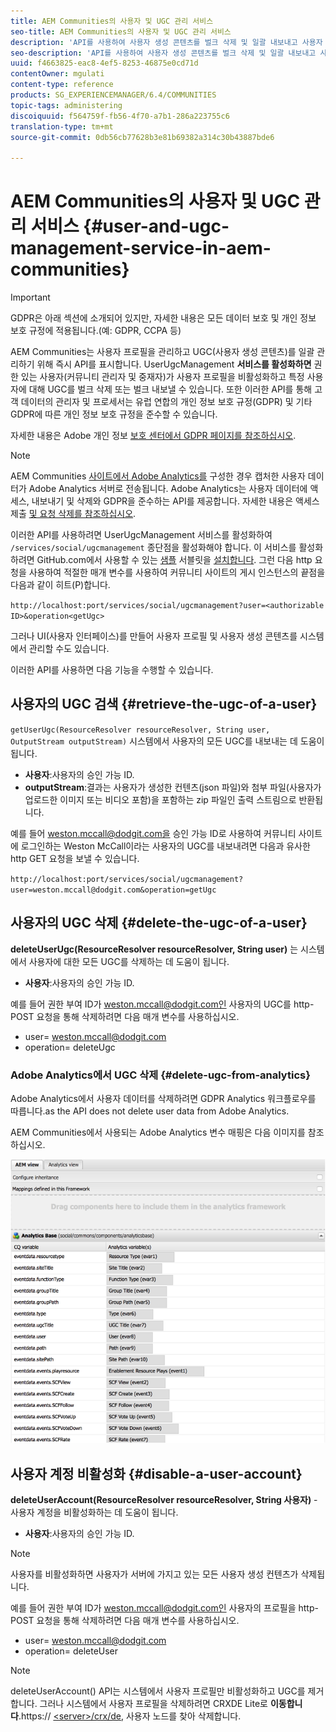 ```yaml
---
title: AEM Communities의 사용자 및 UGC 관리 서비스
seo-title: AEM Communities의 사용자 및 UGC 관리 서비스
description: 'API를 사용하여 사용자 생성 콘텐츠를 벌크 삭제 및 일괄 내보내고 사용자 계정을 비활성화할 수 있습니다. '
seo-description: 'API를 사용하여 사용자 생성 콘텐츠를 벌크 삭제 및 일괄 내보내고 사용자 계정을 비활성화할 수 있습니다. '
uuid: f4663825-eac8-4ef5-8253-46875e0cd71d
contentOwner: mgulati
content-type: reference
products: SG_EXPERIENCEMANAGER/6.4/COMMUNITIES
topic-tags: administering
discoiquuid: f564759f-fb56-4f70-a7b1-286a223755c6
translation-type: tm+mt
source-git-commit: 0db56cb77628b3e81b69382a314c30b43887bde6

---
```



# AEM Communities의 사용자 및 UGC 관리 서비스 {#user-and-ugc-management-service-in-aem-communities}

>[!IMPORTANT]
>
>GDPR은 아래 섹션에 소개되어 있지만, 자세한 내용은 모든 데이터 보호 및 개인 정보 보호 규정에 적용됩니다.(예: GDPR, CCPA 등)

AEM Communities는 사용자 프로필을 관리하고 UGC(사용자 생성 콘텐츠)를 일괄 관리하기 위해 즉시 API를 표시합니다. UserUgcManagement **서비스를 활성화하면** 권한 있는 사용자(커뮤니티 관리자 및 중재자)가 사용자 프로필을 비활성화하고 특정 사용자에 대해 UGC를 벌크 삭제 또는 벌크 내보낼 수 있습니다. 또한 이러한 API를 통해 고객 데이터의 관리자 및 프로세서는 유럽 연합의 개인 정보 보호 규정(GDPR) 및 기타 GDPR에 따른 개인 정보 보호 규정을 준수할 수 있습니다.

자세한 내용은 Adobe 개인 정보 [보호 센터에서 GDPR 페이지를 참조하십시오](https://www.adobe.com/privacy/general-data-protection-regulation.html).

>[!NOTE]
>
>AEM Communities [사이트에서 Adobe Analytics를](analytics.md) 구성한 경우 캡처한 사용자 데이터가 Adobe Analytics 서버로 전송됩니다. Adobe Analytics는 사용자 데이터에 액세스, 내보내기 및 삭제와 GDPR을 준수하는 API를 제공합니다. 자세한 내용은 액세스 제출 [및 요청 삭제를 참조하십시오](https://marketing.adobe.com/resources/help/en_US/analytics/gdpr/gdpr_submit_access_delete.html).

이러한 API를 사용하려면 UserUgcManagement 서비스를 활성화하여 `/services/social/ugcmanagement` 종단점을 활성화해야 합니다. 이 서비스를 활성화하려면 GitHub.com에서 사용할 수 있는 [샘플](https://github.com/Adobe-Marketing-Cloud/aem-communities-ugc-migration/tree/master/bundles/communities-ugc-management-servlet) 서블릿을 [설치합니다](https://github.com/Adobe-Marketing-Cloud/aem-communities-ugc-migration/tree/master/bundles/communities-ugc-management-servlet). 그런 다음 http 요청을 사용하여 적절한 매개 변수를 사용하여 커뮤니티 사이트의 게시 인스턴스의 끝점을 다음과 같이 히트(P)합니다.

`http://localhost:port/services/social/ugcmanagement?user=<authorizable ID>&operation<getUgc>`

그러나 UI(사용자 인터페이스)를 만들어 사용자 프로필 및 사용자 생성 콘텐츠를 시스템에서 관리할 수도 있습니다.

이러한 API를 사용하면 다음 기능을 수행할 수 있습니다.

## 사용자의 UGC 검색 {#retrieve-the-ugc-of-a-user}

`getUserUgc(ResourceResolver resourceResolver, String user, OutputStream outputStream)` 시스템에서 사용자의 모든 UGC를 내보내는 데 도움이 됩니다.

* **사용자**:사용자의 승인 가능 ID.
* **outputStream**:결과는 사용자가 생성한 컨텐츠(json 파일)와 첨부 파일(사용자가 업로드한 이미지 또는 비디오 포함)을 포함하는 zip 파일인 출력 스트림으로 반환됩니다.

예를 들어 weston.mccall@dodgit.com을 승인 가능 ID로 사용하여 커뮤니티 사이트에 로그인하는 Weston McCall이라는 사용자의 UGC를 내보내려면 다음과 유사한 http GET 요청을 보낼 수 있습니다.

`http://localhost:port/services/social/ugcmanagement?user=weston.mccall@dodgit.com&operation=getUgc`

## 사용자의 UGC 삭제 {#delete-the-ugc-of-a-user}

**deleteUserUgc(ResourceResolver resourceResolver, String user)** 는 시스템에서 사용자에 대한 모든 UGC를 삭제하는 데 도움이 됩니다.

* **사용자**:사용자의 승인 가능 ID.

예를 들어 권한 부여 ID가 weston.mccall@dodgit.com인 사용자의 UGC를 http-POST 요청을 통해 삭제하려면 다음 매개 변수를 사용하십시오.

* user= weston.mccall@dodgit.com
* operation= deleteUgc

### Adobe Analytics에서 UGC 삭제 {#delete-ugc-from-analytics}

Adobe Analytics에서 사용자 데이터를 삭제하려면 GDPR Analytics 워크플로우를 따릅니다.as the API does not delete user data from Adobe Analytics.

AEM Communities에서 사용되는 Adobe Analytics 변수 매핑은 다음 이미지를 참조하십시오.

![Adobe Analytics에 대한 AEM 커뮤니티 변수 매핑](assets/Analytics-Communities-Mapping.png)

## 사용자 계정 비활성화 {#disable-a-user-account}

**deleteUserAccount(ResourceResolver resourceResolver, String 사용자)** - 사용자 계정을 비활성화하는 데 도움이 됩니다.

* **사용자**:사용자의 승인 가능 ID.

>[!NOTE]
>
>사용자를 비활성화하면 사용자가 서버에 가지고 있는 모든 사용자 생성 컨텐츠가 삭제됩니다.

예를 들어 권한 부여 ID가 weston.mccall@dodgit.com인 사용자의 프로필을 http-POST 요청을 통해 삭제하려면 다음 매개 변수를 사용하십시오.

* user= weston.mccall@dodgit.com
* operation= deleteUser

>[!NOTE]
>
>deleteUserAccount() API는 시스템에서 사용자 프로필만 비활성화하고 UGC를 제거합니다. 그러나 시스템에서 사용자 프로필을 삭제하려면 CRXDE Lite로 **이동합니다**.https:// [&lt;server>/crx/de](http://localhost:4502/crx/de), 사용자 노드를 찾아 삭제합니다.
